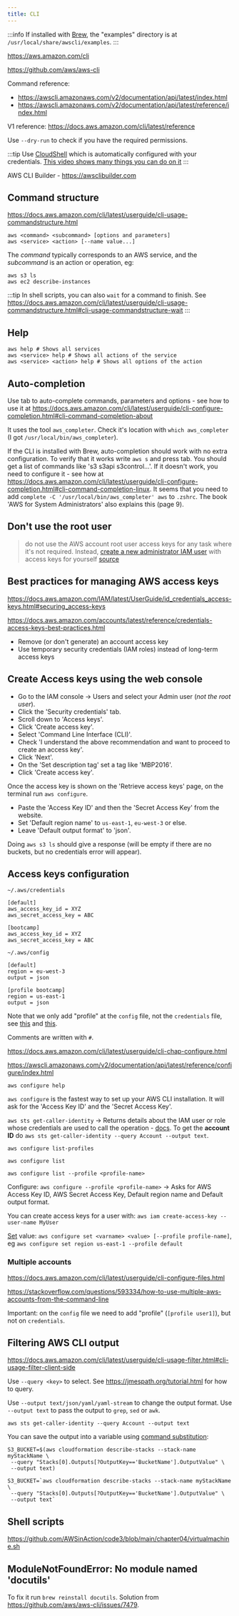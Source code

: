```yaml
---
title: CLI
---
```


:::info
If installed with [Brew](https://formulae.brew.sh/formula/awscli#default), the "examples" directory is at `/usr/local/share/awscli/examples`.
:::

https://aws.amazon.com/cli

https://github.com/aws/aws-cli

Command reference:

- https://awscli.amazonaws.com/v2/documentation/api/latest/index.html
- https://awscli.amazonaws.com/v2/documentation/api/latest/reference/index.html

V1 reference: https://docs.aws.amazon.com/cli/latest/reference

Use `--dry-run` to check if you have the required permissions.

:::tip
Use [CloudShell](https://aws.amazon.com/cloudshell/) which is automatically configured with your credentials.
[This video shows many things you can do on it](https://www.youtube.com/watch?v=fz4rbjRaiQM)
:::

AWS CLI Builder - https://awsclibuilder.com

## Command structure

https://docs.aws.amazon.com/cli/latest/userguide/cli-usage-commandstructure.html

```
aws <command> <subcommand> [options and parameters]
aws <service> <action> [--name value...]
```

The _command_ typically corresponds to an AWS service, and the _subcommand_ is an action or operation, eg:

```shell
aws s3 ls
aws ec2 describe-instances
```

:::tip
In shell scripts, you can also `wait` for a command to finish. See https://docs.aws.amazon.com/cli/latest/userguide/cli-usage-commandstructure.html#cli-usage-commandstructure-wait
:::

## Help

```
aws help # Shows all services
aws <service> help # Shows all actions of the service
aws <service> <action> help # Shows all options of the action
```

## Auto-completion

Use tab to auto-complete commands, parameters and options - see how to use it at https://docs.aws.amazon.com/cli/latest/userguide/cli-configure-completion.html#cli-command-completion-about

It uses the tool `aws_completer`. Check it's location with `which aws_completer` (I got `/usr/local/bin/aws_completer`).

If the CLI is installed with Brew, auto-completion should work with no extra configuration. To verify that it works write `aws s` and press tab. You should get a list of commands like 's3 s3api s3control...'. If it doesn't work, you need to configure it - see how at https://docs.aws.amazon.com/cli/latest/userguide/cli-configure-completion.html#cli-command-completion-linux. It seems that you need to add `complete -C '/usr/local/bin/aws_completer' aws` to `.zshrc`. The book 'AWS for System Administrators' also explains this (page 9).

## Don't use the root user

> do not use the AWS account root user access keys for any task where it's not required. Instead, [create a new administrator IAM user](https://docs.aws.amazon.com/IAM/latest/UserGuide/getting-started_create-admin-group.html) with access keys for yourself [source](https://docs.aws.amazon.com/cli/latest/userguide/cli-configure-quickstart.html)

## Best practices for managing AWS access keys

https://docs.aws.amazon.com/IAM/latest/UserGuide/id_credentials_access-keys.html#securing_access-keys

https://docs.aws.amazon.com/accounts/latest/reference/credentials-access-keys-best-practices.html

- Remove (or don't generate) an account access key
- Use temporary security credentials (IAM roles) instead of long-term access keys

## Create Access keys using the web console

- Go to the IAM console → Users and select your Admin user (_not the root user_).
- Click the 'Security credentials' tab.
- Scroll down to 'Access keys'.
- Click 'Create access key'.
- Select 'Command Line Interface (CLI)'.
- Check 'I understand the above recommendation and want to proceed to create an access key'.
- Click 'Next'.
- On the 'Set description tag' set a tag like 'MBP2016'.
- Click 'Create access key'.

Once the access key is shown on the 'Retrieve access keys' page, on the terminal run `aws configure`.

- Paste the 'Access Key ID' and then the 'Secret Access Key' from the website.
- Set 'Default region name' to `us-east-1`, `eu-west-3` or else.
- Leave 'Default output format' to 'json'.

Doing `aws s3 ls` should give a response (will be empty if there are no buckets, but no credentials error will appear).

## Access keys configuration

`~/.aws/credentials`

```
[default]
aws_access_key_id = XYZ
aws_secret_access_key = ABC

[bootcamp]
aws_access_key_id = XYZ
aws_secret_access_key = ABC
```

`~/.aws/config`

```
[default]
region = eu-west-3
output = json

[profile bootcamp]
region = us-east-1
output = json
```

Note that we only add "profile" at the `config` file, not the `credentials` file, see [this](https://stackoverflow.com/questions/593334/how-to-use-multiple-aws-accounts-from-the-command-line) and [this](https://dev.to/hmintoh/how-to-use-multiple-aws-accounts-with-the-aws-cli-3lge).

Comments are written with `#`.

https://docs.aws.amazon.com/cli/latest/userguide/cli-chap-configure.html

https://awscli.amazonaws.com/v2/documentation/api/latest/reference/configure/index.html

`aws configure help`

`aws configure` is the fastest way to set up your AWS CLI installation. It will ask for the 'Access Key ID' and the 'Secret Access Key'.

`aws sts get-caller-identity` → Returns details about the IAM user or role whose credentials are used to call the operation - [docs](https://awscli.amazonaws.com/v2/documentation/api/latest/reference/sts/get-caller-identity.html). To get the **account ID** do `aws sts get-caller-identity --query Account --output text`.

`aws configure list-profiles`

`aws configure list`

`aws configure list --profile <profile-name>`

Configure: `aws configure --profile <profile-name>` → Asks for AWS Access Key ID, AWS Secret Access Key, Default region name and Default output format.

You can create access keys for a user with: `aws iam create-access-key --user-name MyUser`

[Set](https://awscli.amazonaws.com/v2/documentation/api/latest/reference/configure/set.html) value: `aws configure set <varname> <value> [--profile profile-name]`, eg `aws configure set region us-east-1 --profile default`

### Multiple accounts

https://docs.aws.amazon.com/cli/latest/userguide/cli-configure-files.html

https://stackoverflow.com/questions/593334/how-to-use-multiple-aws-accounts-from-the-command-line

Important: on the `config` file we need to add "profile" (`[profile user1]`), but not on `credentials`.

## Filtering AWS CLI output

https://docs.aws.amazon.com/cli/latest/userguide/cli-usage-filter.html#cli-usage-filter-client-side

Use `--query <key>` to select. See https://jmespath.org/tutorial.html for how to query.

Use `--output text/json/yaml/yaml-stream` to change the output format.
Use `--output text` to pass the output to `grep`, `sed` or `awk`.

```shell
aws sts get-caller-identity --query Account --output text
```

You can save the output into a variable using [command substitution](https://www.gnu.org/software/bash/manual/html_node/Command-Substitution.html):

```shell
S3_BUCKET=$(aws cloudformation describe-stacks --stack-name myStackName \
 --query "Stacks[0].Outputs[?OutputKey=='BucketName'].OutputValue" \
 --output text)
```

```shell
S3_BUCKET=`aws cloudformation describe-stacks --stack-name myStackName \
 --query "Stacks[0].Outputs[?OutputKey=='BucketName'].OutputValue" \
 --output text`
```

## Shell scripts

https://github.com/AWSinAction/code3/blob/main/chapter04/virtualmachine.sh

## ModuleNotFoundError: No module named 'docutils'

To fix it run `brew reinstall docutils`. Solution from https://github.com/aws/aws-cli/issues/7479.

